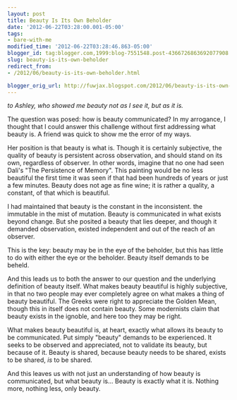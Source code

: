 ```yaml
---
layout: post
title: Beauty Is Its Own Beholder
date: '2012-06-22T03:28:00.001-05:00'
tags: 
- bare-with-me
modified_time: '2012-06-22T03:28:46.863-05:00'
blogger_id: tag:blogger.com,1999:blog-7551548.post-4366726863692077908
slug: beauty-is-its-own-beholder
redirect_from: 
- /2012/06/beauty-is-its-own-beholder.html

blogger_orig_url: http://fuwjax.blogspot.com/2012/06/beauty-is-its-own-beholder.html
---
```


*to Ashley, who showed me beauty not as I see it, but as it is.*

The question was posed: how is beauty communicated? In my arrogance, I thought that I could answer this challenge without first addressing what beauty is. A friend was quick to show me the error of my ways.

Her position is that beauty is what is. Though it is certainly subjective, the quality of beauty is persistent across observation, and should stand on its own, regardless of observer. In other words, imagine that no one had seen Dali's "The Persistence of Memory". This painting would be no less beautiful the first time it was seen if that had been hundreds of years or just a few minutes. Beauty does not age as fine wine; it is rather a quality, a constant, of that which is beautiful.

I had maintained that beauty is the constant in the inconsistent. the immutable in the mist of mutation. Beauty is communicated in what exists beyond change. But she posited a beauty that lies deeper, and though it demanded observation, existed independent and out of the reach of an observer.

This is the key: beauty may be in the eye of the beholder, but this has little to do with either the eye or the beholder. Beauty itself demands to be beheld.

And this leads us to both the answer to our question and the underlying definition of beauty itself. What makes beauty beautiful is highly subjective, in that no two people may ever completely agree on what makes a thing of beauty beautiful. The Greeks were right to appreciate the Golden Mean, though this in itself does not contain beauty. Some modernists claim that beauty exists in the ignoble, and here too they may be right.

What makes beauty beautiful is, at heart, exactly what allows its beauty to be communicated. Put simply "beauty" demands to be experienced. It seeks to be observed and appreciated, not to validate its beauty, but because of it. Beauty is shared, because beauty needs to be shared, exists to be shared, *is* to be shared.

And this leaves us with not just an understanding of how beauty is communicated, but what beauty is... Beauty is exactly what it is. Nothing more, nothing less, only beauty.